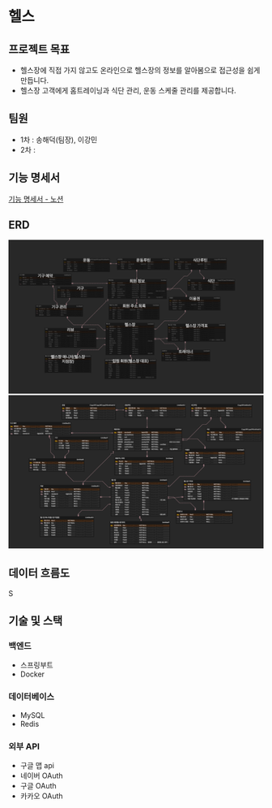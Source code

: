 
# 헬스
## 프로젝트 목표
- 헬스장에 직접 가지 않고도 온라인으로 헬스장의 정보를 알아봄으로 접근성을 쉽게 만듭니다. 
- 헬스장 고객에게 홈트레이닝과 식단 관리, 운동 스케줄 관리를 제공합니다.

## 팀원
 - 1차 : 송해덕(팀장), 이강민
 - 2차 :

## 기능 명세서
[기능 명세서 - 노션](https://www.notion.so/native/4-f31cac450ed14448a1f58802cb9fef5d?pvs=4&deepLinkOpenNewTab=true)

## ERD
![ERD](./엔티티1.png)
![ERD](./엔티티2.png)

## 데이터 흐름도
S

## 기술 및 스택

### 백엔드
- 스프링부트
- Docker

### 데이터베이스
- MySQL
- Redis

### 외부 API
- 구글 맵 api
- 네이버 OAuth
- 구글 OAuth
- 카카오 OAuth


